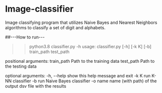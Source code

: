 # Image-classifier
Image classifying program that utilizes Naive Bayes and Nearest Neighbors algorithms to classify a set of digit and alphabets.

##---How to run---
>> python3.8 classifier.py -h
usage: classifier.py [-h] [-k K] [-b] train_path test_path

positional arguments:
  train_path  Path to the training data
  test_path   Path to the testing data

optional arguments:
  -h, --help  show this help message and exit
  -k K        run K-NN classifier
  -b          run Naive Bayes classifier
  -o name     name (with path) of the output dsv file with the results
  
  
